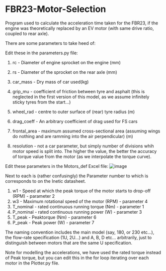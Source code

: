 # FBR23-Motor-Selection
Program used to calculate the acceleration time taken for the FBR23, if the engine was theoretically replaced by an EV motor (with same drive ratio, coupled to rear axle).

There are some parameters to take heed of:

Edit these in the parameters.py file:
1. rc - Diameter of engine sprocket on the engine (mm)
2. rs - Diameter of the sprocket on the rear axle (mm)
3. car_mass - Dry mass of car used(kg)
4. grip_mu - coefficient of friction between tyre and asphalt (this is neglected in the first version of this model, as we assume infinitely sticky tyres from the start...)
5. wheel_rad - centre to outer surface of (rear) tyre radius (m)

6. drag_coeff - An arbitrary coefficient of drag used for FS cars
7. frontal_area - maximum assumed cross-sectional area (assuming wings do nothing and are ramming into the air perpendicular) (m)
8. resolution - not a car parameter, but simply number of divisions whih motor speed is split into. The higher the value, the better the accuracy of torque value from the motor (as we interpolate the torque curve).

Edit these parameters in the Motors_def Excel file:
![image](https://github.com/TasS-RV/FBR23-Motor-Selection/assets/93861976/4e82b7a1-f13f-48f4-bcac-c2caf11eee27)

Next to each is (rather confusingly) the Parameter number to which is corresponds to on the Inetic datasheet.
1. w1 - Speed at which the peak torque of the motor starts to drop-off (RPM) - parameter 2
2. w3 - Maximum rotational speed of the motor (RPM) - parameter 4
3. T_nominal - rated continuous running torque (Nm) - parameter 1
4. P_nominal - rated continuous running power (W) - parameter 3
5. T_peak - Peaktorque (Nm) - parameter 6
6. P_peak - Peak power (W) - parameter 7
   
The naming convention includes the main model (say, 180, or 230 etc...), the flow-rate specification (1U, 2U...)
and A, B, D etc... arbitrarily, just to distinguish between motors that are the same U specification.

Note for modelling the accelerations, we have used the rated torque instead of Peak torque, but you can edit this in the for loop iterating over each motor in the Plotter.py file.
